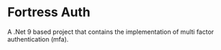 # Fortress Auth

A .Net 9 based project that contains the implementation of multi factor authentication (mfa).
